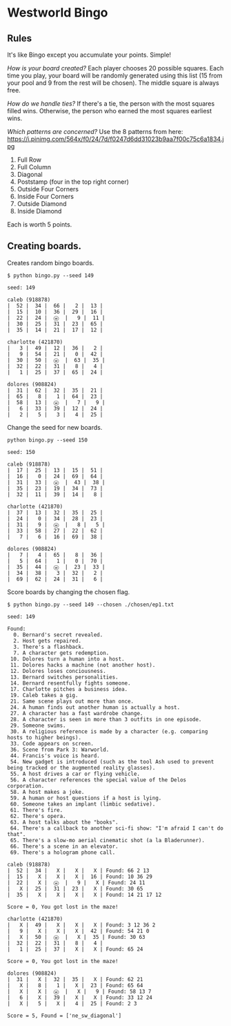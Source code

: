 # Westworld Bingo

## Rules

It's like Bingo except you accumulate your points. Simple!

*How is your board created?* Each player chooses 20 possible squares. Each time you play, your board will be randomly generated using this list (15 from your pool and 9 from the rest will be chosen). The middle square is always free.

*How do we handle ties?* If there's a tie, the person with the most squares filled wins. Otherwise, the person who earned the most squares earliest wins.

*Which patterns are concerned?* Use the 8 patterns from here: https://i.pinimg.com/564x/f0/24/7d/f0247d6dd31023b9aa7f00c75c6a1834.jpg

1. Full Row
2. Full Column
3. Diagonal
4. Poststamp (four in the top right corner)
5. Outside Four Corners
6. Inside Four Corners
7. Outside Diamond
8. Inside Diamond

Each is worth 5 points.


## Creating boards.

Creates random bingo boards.

```
$ python bingo.py --seed 149

seed: 149

caleb (918878)
|  52 |  34 |  66 |   2 |  13 |
|  15 |  10 |  36 |  29 |  16 |
|  22 |  24 |  ⓦ  |   9 |  11 |
|  30 |  25 |  31 |  23 |  65 |
|  35 |  14 |  21 |  17 |  12 |

charlotte (421870)
|   3 |  49 |  12 |  36 |   2 |
|   9 |  54 |  21 |   0 |  42 |
|  30 |  50 |  ⓦ  |  63 |  35 |
|  32 |  22 |  31 |   8 |   4 |
|   1 |  25 |  37 |  65 |  24 |

dolores (908824)
|  31 |  62 |  32 |  35 |  21 |
|  65 |   8 |   1 |  64 |  23 |
|  58 |  13 |  ⓦ  |   7 |   9 |
|   6 |  33 |  39 |  12 |  24 |
|   2 |   5 |   3 |   4 |  25 |
```

Change the seed for new boards.

```
python bingo.py --seed 150

seed: 150

caleb (918878)
|  17 |  25 |  13 |  15 |  51 |
|  16 |   0 |  24 |  69 |  64 |
|  31 |  33 |  ⓦ  |  43 |  38 |
|  35 |  23 |  19 |  34 |  73 |
|  32 |  11 |  39 |  14 |   8 |

charlotte (421870)
|  37 |  13 |  32 |  35 |  25 |
|  24 |   0 |  34 |  28 |  23 |
|  31 |   9 |  ⓦ  |   8 |   5 |
|  33 |  58 |  27 |  22 |  62 |
|   7 |   6 |  16 |  69 |  38 |

dolores (908824)
|   7 |   4 |  65 |   8 |  36 |
|   5 |  64 |   1 |   0 |  70 |
|  35 |  44 |  ⓦ  |  23 |  33 |
|  34 |  38 |   3 |  32 |   2 |
|  69 |  62 |  24 |  31 |   6 |
```

Score boards by changing the chosen flag.

```
$ python bingo.py --seed 149 --chosen ./chosen/ep1.txt

seed: 149

Found:
  0. Bernard's secret revealed.
  2. Host gets repaired.
  3. There's a flashback.
  7. A character gets redemption.
 10. Dolores turn a human into a host.
 11. Dolores hacks a machine (not another host).
 12. Dolores loses conciousness.
 13. Bernard switches personalities.
 14. Bernard resentfully fights someone.
 17. Charlotte pitches a business idea.
 19. Caleb takes a gig.
 21. Same scene plays out more than once.
 24. A human finds out another human is actually a host.
 27. A character has a fast wardrobe change.
 28. A character is seen in more than 3 outfits in one episode.
 29. Someone swims.
 30. A religious reference is made by a character (e.g. comparing hosts to higher beings).
 33. Code appears on screen.
 36. Scene from Park 3: Warworld.
 44. Francis's voice is heard.
 54. New gadget is introduced (such as the tool Ash used to prevent being tracked or the augmented reality glasses).
 55. A host drives a car or flying vehicle.
 56. A character references the special value of the Delos corporation.
 58. A host makes a joke.
 59. A human or host questions if a host is lying.
 60. Someone takes an implant (limbic sedative).
 61. There's fire.
 62. There's opera.
 63. A host talks about the "books".
 64. There's a callback to another sci-fi show: "I'm afraid I can't do that".
 65. There's a slow-mo aerial cinematic shot (a la Bladerunner).
 66. There's a scene in an elevator.
 69. There's a hologram phone call.

caleb (918878)
|  52 |  34 |   X |   X |   X | Found: 66 2 13
|  15 |   X |   X |   X |  16 | Found: 10 36 29
|  22 |   X |  ⓦ  |   9 |   X | Found: 24 11
|   X |  25 |  31 |  23 |   X | Found: 30 65
|  35 |   X |   X |   X |   X | Found: 14 21 17 12

Score = 0, You got lost in the maze!

charlotte (421870)
|   X |  49 |   X |   X |   X | Found: 3 12 36 2
|   9 |   X |   X |   X |  42 | Found: 54 21 0
|   X |  50 |  ⓦ  |   X |  35 | Found: 30 63
|  32 |  22 |  31 |   8 |   4 |
|   1 |  25 |  37 |   X |   X | Found: 65 24

Score = 0, You got lost in the maze!

dolores (908824)
|  31 |   X |  32 |  35 |   X | Found: 62 21
|   X |   8 |   1 |   X |  23 | Found: 65 64
|   X |   X |  ⓦ  |   X |   9 | Found: 58 13 7
|   6 |   X |  39 |   X |   X | Found: 33 12 24
|   X |   5 |   X |   4 |  25 | Found: 2 3

Score = 5, Found = ['ne_sw_diagonal']
```
